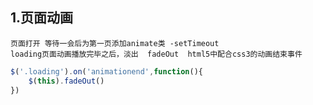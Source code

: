 ## 1.页面动画
    页面打开 等待一会后为第一页添加animate类 -setTimeout   
    loading页面动画播放完毕之后，淡出  fadeOut  html5中配合css3的动画结束事件    
```javascript
$('.loading').on('animationend',function(){
    $(this).fadeOut()
})
```